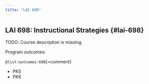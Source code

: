 ```yaml
---
title: "LAI 698"
---
```


## LAI 698: Instructional Strategies {#lai-698}

TODO: Course description is missing.

Program outcomes:

` @list:outcomes:698 `{=comment}

 - PK5
 - PK6